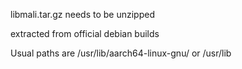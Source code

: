 libmali.tar.gz needs to be unzipped

extracted from official debian builds

Usual paths are /usr/lib/aarch64-linux-gnu/ or /usr/lib
